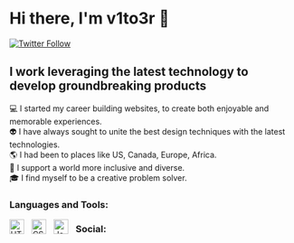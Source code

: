 # Hi there, I'm v1to3r 👋 

[![Twitter Follow](https://img.shields.io/twitter/follow/v1t03r?color=1DA1F2&logo=twitter&style=for-the-badge)](https://twitter.com/intent/follow?original_referer=https%3A%2F%2Fgithub.com%2Fv1t03rr&screen_name=codeSTACKr)

## I work leveraging the latest technology to develop groundbreaking products

💻 I started my career building websites, to create both enjoyable and memorable experiences. <br>
👽 I have always sought to unite the best design techniques with the latest technologies. <br>
🌎 I had been to places like US, Canada, Europe, Africa. <br>
🌈 I support a world more inclusive and diverse. <br>
🎓 I find myself to be a creative problem solver. <br>

### Languages and Tools:

<img align="left" alt="HTML5" width="26px" src="https://cdn.jsdelivr.net/gh/devicons/devicon/icons/html5/html5-original.svg" style="padding-right:10px;" />
<img align="left" alt="CSS3" width="26px" src="https://cdn.jsdelivr.net/gh/devicons/devicon/icons/css3/css3-original.svg" style="padding-right:10px;" />
<img align="left" alt="JavaScript" width="26px" src="https://cdn.jsdelivr.net/gh/devicons/devicon/icons/javascript/javascript-original.svg" style="padding-right:10px;" />

### Social:

[instagram]: https://instagram.com/v1t03r
[linkedin]: https://linkedin.com/in/v1t03r
[twitter]: https://twitter.com/v1t03r
